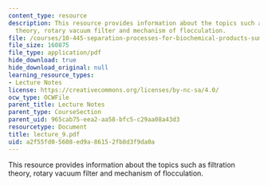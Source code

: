 ```yaml
---
content_type: resource
description: This resource provides information about the topics such as filtration
  theory, rotary vacuum filter and mechanism of flocculation.
file: /courses/10-445-separation-processes-for-biochemical-products-summer-2005/a2f55fd05608ed9a86152fb8d3f9da0a_lecture_9.pdf
file_size: 160875
file_type: application/pdf
hide_download: true
hide_download_original: null
learning_resource_types:
- Lecture Notes
license: https://creativecommons.org/licenses/by-nc-sa/4.0/
ocw_type: OCWFile
parent_title: Lecture Notes
parent_type: CourseSection
parent_uid: 965cab75-eea2-aa58-bfc5-c29aa08a43d3
resourcetype: Document
title: lecture_9.pdf
uid: a2f55fd0-5608-ed9a-8615-2fb8d3f9da0a
---
```

This resource provides information about the topics such as filtration theory, rotary vacuum filter and mechanism of flocculation.